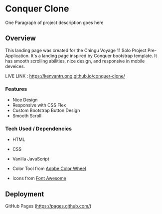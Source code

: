 # Conquer Clone

One Paragraph of project description goes here

## Overview

This landing page was created for the Chingu Voyage 11 Solo Project Pre-Application. It's a landing page inspired by Conquer bootstrap template. It has smooth scrolling abilities, nice design, and responsive in mobile deveices.

LIVE LINK : https://kenvantruong.github.io/conquer-clone/

### Features

- Nice Design
- Responsive with CSS Flex
- Custom Bootstrap Button Design
- Smooth Scroll

### Tech Used / Dependencies

- HTML
- CSS
- Vanilla JavaScript

- Color Tool from [Adobe Color Wheel](https://color.adobe.com/create/color-wheel/)
- Icons from [Font Awesome](https://fontawesome.com/)


## Deployment

GitHub Pages (https://pages.github.com/)

